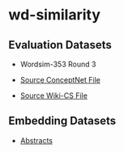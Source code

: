 # wd-similarity

## Evaluation Datasets

* Wordsim-353 Round 3

* [Source ConceptNet File](https://drive.google.com/file/d/1bhkeTjDeheLXQdRpaJk6F5uTUFTpgQW0/view?usp=sharing)

* [Source Wiki-CS File](https://zenodo.org/record/3983030/files/wikidata-cs-20200504.tsv?download=1)

## Embedding Datasets

* [Abstracts](https://downloads.dbpedia.org/repo/dbpedia/text/short-abstracts/2020.07.01/short-abstracts_lang=en.ttl.bz2)
